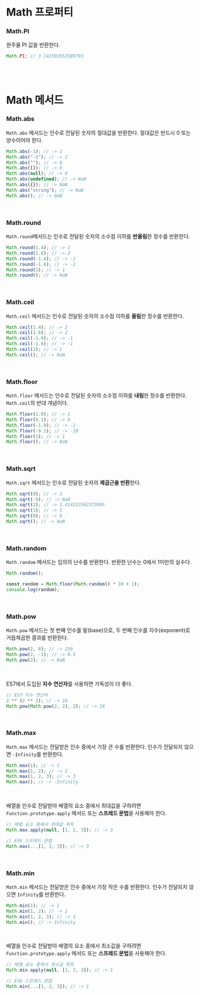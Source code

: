 # Math 프로퍼티

### Math.PI

원주율 PI 값을 반환한다.

```jsx
Math.PI; // 3.141592653589793
```

<br><br>

# Math 메서드

### Math.abs

`Math.abs` 메서드는 인수로 전달된 숫자의 절대값을 반환한다. 절대값은 반드시 0 또는 양수이어야 한다.

```jsx
Math.abs(-1); // -> 1
Math.abs("-1"); // -> 1
Math.abs(""); // -> 0
Math.abs([]); // -> 0
Math.abs(null); // -> 0
Math.abs(undefined); // -> NaN
Math.abs({}); // -> NaN
Math.abs("string"); // -> NaN
Math.abs(); // -> NaN
```

<br>

### Math.round

`Math.round`메서드는 인수로 전달된 숫자의 소수점 이하를 **반올림**한 정수를 반환한다.

```jsx
Math.round(1.4); // -> 1
Math.round(1.6); // -> 2
Math.round(-1.4); // -> -1
Math.round(-1.6); // -> -2
Math.round(1); // -> 1
Math.round(); // -> NaN
```

<br>

### Math.ceil

`Math.ceil` 메서드는 인수로 전달된 숫자의 소수점 이하를 **올림**한 정수를 반환한다.

```jsx
Math.ceil(1.4); // -> 2
Math.ceil(1.6); // -> 2
Math.ceil(-1.4); // -> -1
Math.ceil(-1.6); // -> -1
Math.ceil(1); // -> 1
Math.ceil(); // -> NaN
```

<br>

### Math.floor

`Math.floor` 메서드는 인수로 전달된 숫자의 소수점 이하를 **내림**한 정수를 반환한다. `Math.ceil`의 반대 개념이다.

```jsx
Math.floor(1.9); // -> 1
Math.floor(9.1); // -> 9
Math.floor(-1.9); // -> -2
Math.floor(-9.1); // -> -10
Math.floor(1); // -> 1
Math.floor(); // -> NaN
```

<br>

### Math.sqrt

`Math.sqrt` 메서드는 인수로 전달된 숫자의 **제곱근을 반환**한다.

```jsx
Math.sqrt(9); // -> 3
Math.sqrt(-9); // -> NaN
Math.sqrt(2); // -> 1.414213562373095
Math.sqrt(1); // -> 1
Math.sqrt(0); // -> 0
Math.sqrt(); // -> NaN
```

<br>

### Math.random

`Math.random` 메서드는 임의의 난수를 반환한다. 반환한 난수는 0에서 1미만의 실수다.

```jsx
Math.random();

const random = Math.floor(Math.random() * 10 + 1);
console.log(random);
```

<br>

### Math.pow

`Math.pow` 메서드는 첫 번째 인수를 밑(base)으로, 두 번째 인수를 지수(exponent)로 거듭제곱한 결과를 반환한다.

```jsx
Math.pow(2, 8); // -> 256
Math.pow(2, -1); // -> 0.5
Math.pow(2); // -> NaN
```

<br>

ES7에서 도입된 **지수 연산자**를 사용하면 가독성이 더 좋다.

```jsx
// ES7 지수 연산자
2 ** (2 ** 2); // -> 16
Math.pow(Math.pow(2, 2), 2); // -> 16
```

<br>

### Math.max

`Math.max` 메서드는 전달받은 인수 중에서 가장 큰 수를 반환한다. 인수가 전달되지 않으면 `-Infinity`를 반환한다.

```jsx
Math.max(1); // -> 1
Math.max(1, 2); // -> 2
Math.max(1, 2, 3); // -> 3
Math.max(); // -> -Infinity
```

<br>

배열을 인수로 전달받아 배열의 요소 중에서 최대값을 구하려면 `Function.prototype.apply` 메서드 또는 **스프레드 문법**을 사용해야 한다.

```jsx
// 배열 요소 중에서 최대값 취득
Math.max.apply(null, [1, 2, 3]); // -> 3

// ES6 스프레드 문법
Math.max(...[1, 2, 3]); // -> 3
```

<br>

### Math.min

`Math.min` 메서드는 전달받은 인수 중에서 가장 작은 수를 반환한다. 인수가 전달되지 않으면 `Infinity`를 반환한다.

```jsx
Math.min(1); // -> 1
Math.min(1, 2); // -> 1
Math.min(1, 2, 3); // -> 1
Math.min(); // -> Infinity
```

<br>

배열을 인수로 전달받아 배열의 요소 중에서 최소값을 구하려면 `Function.prototype.apply` 메서드 또는 **스프레드 문법**을 사용해야 한다.

```jsx
// 배열 요소 중에서 최소값 취득
Math.min.apply(null, [1, 2, 3]); // -> 1

// ES6 스프레드 문법
Math.min(...[1, 2, 3]); // -> 1
```
